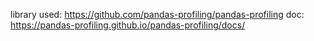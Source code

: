 library used: https://github.com/pandas-profiling/pandas-profiling
doc: https://pandas-profiling.github.io/pandas-profiling/docs/
